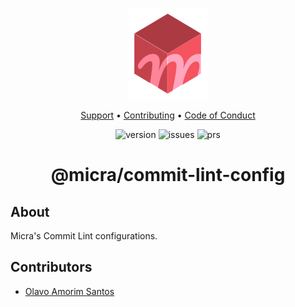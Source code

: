 <p align="center">
  <img src="https://raw.githubusercontent.com/micrajs/.github/latest/assets/micra-logo.png" />
</p>

<p align="center">
  <a href="https://github.com/micrajs/.github/blob/latest/SUPPORT.md">Support</a> •
  <a href="https://github.com/micrajs/.github/blob/latest/CONTRIBUTING.md">Contributing</a> •
  <a href="https://github.com/micrajs/.github/blob/latest/CODE_OF_CONDUCT.md">Code of Conduct</a>
</p>

<p align="center">
  <img alt="version" src="https://img.shields.io/npm/v/@micra/commit-lint-config?color=%23F3626C&logo=npm" />
  <img alt="issues" src="https://img.shields.io/github/issues-search/micrajs/community?color=%23F3626C&label=Issues&logo=github&query=is%3Aopen%20label%3A%22Project%3A%20developer-tools%22" />
  <img alt="prs" src="https://img.shields.io/github/issues-pr/micrajs/commit-lint-config?color=%23F3626C&label=Pull%20requests&logo=github" />
</p>

<h1 align="center">@micra/commit-lint-config</h1>

## About

Micra's Commit Lint configurations.

## Contributors

- [Olavo Amorim Santos](https://github.com/olavoasantos)
